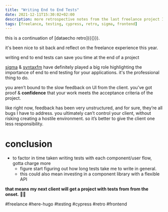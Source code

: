 ```yaml
---
title: "Writing End to End Tests"
date: 2021-12-11T15:30:02+02:00
description: more retrospective notes from the last freelance project I did.
tags: [freelance, testing, cypress, retro, sigma, frontend]
---
```

this is a continuation of [dataecho retro]({{<ref dataecho-retro>}}).

it's been nice to sit back and reflect on the freelance experience this year.

writing end to end tests can save you time at the end of a project 

[sigma](https://sigmadigital.io/) & [syntaxfm](https://syntax.fm/show/112/the-freelance-client-lifecycle-part-1) have definitely played a big role highlighting the importance of end to end testing for your applications. it's the professional thing to do.

you aren’t  bound to the slow feedback on UI from the client. you’ve got proof & **confidence** that your work meets the acceptance criteria of the project. 

like right now, feedback has been very unstructured, and for sure, they’re all bugs I have to address. you ultimately can’t control your client, without risking creating a hostile environment. so it’s better to give the client one less responsibility. 

# conclusion
- to factor in time taken writing tests with each component/user flow, gotta charge more 
	- figure start figuring out how long tests take me to write in general.
	- this could also mean investing in a component library with a flexible API

**that means my next client will get a project with tests from from the onset.** 👍🏾

#freelance #here-hugo #testing #cypress #retro #frontend 